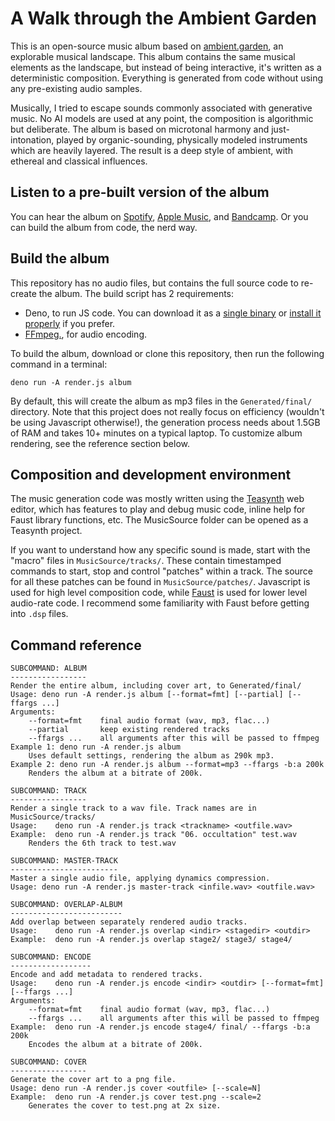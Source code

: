 # A Walk through the Ambient Garden

This is an open-source music album based on [ambient.garden](https://github.com/pac-dev/AmbientGarden), an explorable musical landscape. This album contains the same musical elements as the landscape, but instead of being interactive, it's written as a deterministic composition. Everything is generated from code without using any pre-existing audio samples.

Musically, I tried to escape sounds commonly associated with generative music. No AI models are used at any point, the composition is algorithmic but deliberate. The album is based on microtonal harmony and just-intonation, played by organic-sounding, physically modeled instruments which are heavily layered. The result is a deep style of ambient, with ethereal and classical influences.

## Listen to a pre-built version of the album

You can hear the album on [Spotify](https://open.spotify.com/album/6RPvBkBjCymWOk7BeONDv4), [Apple Music](https://music.apple.com/us/album/a-walk-through-the-ambient-garden/1732863542), and [Bandcamp](https://purecode.bandcamp.com/album/a-walk-through-the-ambient-garden). Or you can build the album from code, the nerd way.

## Build the album

This repository has no audio files, but contains the full source code to re-create the album. The build script has 2 requirements:

- Deno, to run JS code. You can download it as a [single binary](https://github.com/denoland/deno/releases) or [install it properly](https://docs.deno.com/runtime/manual) if you prefer.
- [FFmpeg.](https://ffmpeg.org/download.html), for audio encoding.

To build the album, download or clone this repository, then run the following command in a terminal:

	deno run -A render.js album

By default, this will create the album as mp3 files in the `Generated/final/` directory. Note that this project does not really focus on efficiency (wouldn't be using Javascript otherwise!), the generation process needs about 1.5GB of RAM and takes 10+ minutes on a typical laptop. To customize album rendering, see the reference section below. 

## Composition and development environment

The music generation code was mostly written using the [Teasynth](https://github.com/pac-dev/Teasynth) web editor, which has features to play and debug music code, inline help for Faust library functions, etc. The MusicSource folder can be opened as a Teasynth project.

If you want to understand how any specific sound is made, start with the "macro" files in `MusicSource/tracks/`. These contain timestamped commands to start, stop and control "patches" within a track. The source for all these patches can be found in `MusicSource/patches/`. Javascript is used for high level composition code, while [Faust](https://faust.grame.fr/) is used for lower level audio-rate code. I recommend some familiarity with Faust before getting into `.dsp` files.

## Command reference

```
SUBCOMMAND: ALBUM
-----------------
Render the entire album, including cover art, to Generated/final/
Usage: deno run -A render.js album [--format=fmt] [--partial] [--ffargs ...]
Arguments:
    --format=fmt    final audio format (wav, mp3, flac...)
    --partial       keep existing rendered tracks
    --ffargs ...    all arguments after this will be passed to ffmpeg
Example 1: deno run -A render.js album
    Uses default settings, rendering the album as 290k mp3.
Example 2: deno run -A render.js album --format=mp3 --ffargs -b:a 200k
    Renders the album at a bitrate of 200k.

SUBCOMMAND: TRACK
-----------------
Render a single track to a wav file. Track names are in MusicSource/tracks/
Usage:    deno run -A render.js track <trackname> <outfile.wav>
Example:  deno run -A render.js track "06. occultation" test.wav
    Renders the 6th track to test.wav

SUBCOMMAND: MASTER-TRACK
------------------------
Master a single audio file, applying dynamics compression.
Usage: deno run -A render.js master-track <infile.wav> <outfile.wav>

SUBCOMMAND: OVERLAP-ALBUM
-------------------------
Add overlap between separately rendered audio tracks.
Usage:    deno run -A render.js overlap <indir> <stagedir> <outdir>
Example:  deno run -A render.js overlap stage2/ stage3/ stage4/

SUBCOMMAND: ENCODE
------------------
Encode and add metadata to rendered tracks.
Usage:    deno run -A render.js encode <indir> <outdir> [--format=fmt] [--ffargs ...]
Arguments:
    --format=fmt    final audio format (wav, mp3, flac...)
    --ffargs ...    all arguments after this will be passed to ffmpeg
Example:  deno run -A render.js encode stage4/ final/ --ffargs -b:a 200k
    Encodes the album at a bitrate of 200k.

SUBCOMMAND: COVER
-----------------
Generate the cover art to a png file.
Usage: deno run -A render.js cover <outfile> [--scale=N]
Example:  deno run -A render.js cover test.png --scale=2
    Generates the cover to test.png at 2x size.
```
